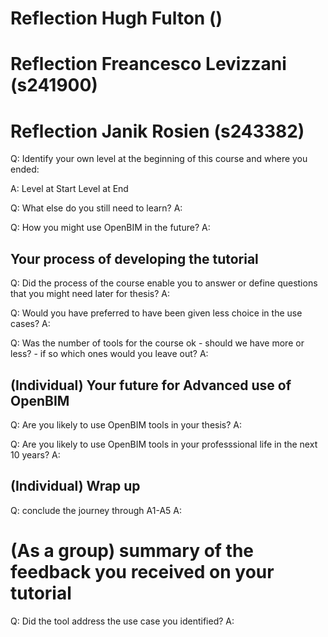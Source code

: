 # Reflection Hugh Fulton ()

# Reflection Freancesco Levizzani (s241900)

# Reflection Janik Rosien (s243382)

Q: Identify your own level at the beginning of this course and where you ended:

A:
Level at Start
Level at End

Q: What else do you still need to learn?
A:

Q: How you might use OpenBIM in the future?
A:

## Your process of developing the tutorial

Q: Did the process of the course enable you to answer or define questions that you might need later for thesis?
A:

Q: Would you have preferred to have been given less choice in the use cases?
A:

Q: Was the number of tools for the course ok - should we have more or less? - if so which ones would you leave out?
A:

## (Individual) Your future for Advanced use of OpenBIM

Q: Are you likely to use OpenBIM tools in your thesis?
A:

Q: Are you likely to use OpenBIM tools in your professsional life in the next 10 years?
A:

## (Individual) Wrap up

Q: conclude the journey through A1-A5
A:


# (As a group) summary of the feedback you received on your tutorial

Q: Did the tool address the use case you identified?
A:




